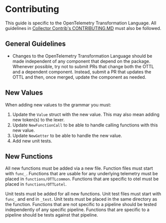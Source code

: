 # Contributing

This guide is specific to the OpenTelemetry Transformation Language.  All guidelines in [Collector Contrib's CONTRIBUTING.MD](https://github.com/open-telemetry/opentelemetry-collector-contrib/blob/main/CONTRIBUTING.md) must also be followed.

## General Guidelines

- Changes to the OpenTelemetry Transformation Language should be made independent of any component that depend on the package.  Whenever possible, try not to submit PRs that change both the OTTL and a dependent component.  Instead, submit a PR that updates the OTTL and then, once merged, update the component as needed.

## New Values

When adding new values to the grammar you must:

1. Update the `Value` struct with the new value.  This may also mean adding new token(s) to the lexer.
2. Update `NewFunctionCall` to be able to handle calling functions with this new value.
3. Update `NewGetter` to be able to handle the new value.
4. Add new unit tests.

## New Functions

All new functions must be added via a new file.  Function files must start with `func_`.  Functions that are usable for any underlying telemetry must be placed in `functions/OTTLcommon`.  Functions that are specific to otel must be placed in `functions/OTTLotel`.

Unit tests must be added for all new functions.  Unit test files must start with `func_` and end in `_test`.  Unit tests must be placed in the same directory as the function.  Functions that are not specific to a pipeline should be tested independently of any specific pipeline. Functions that are specific to a pipeline should be tests against that pipeline.
